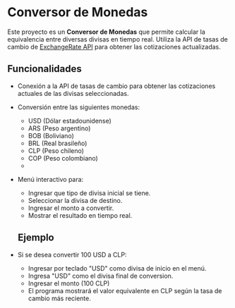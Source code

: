 # Conversor de Monedas  

Este proyecto es un **Conversor de Monedas** que permite calcular la equivalencia entre diversas divisas en tiempo real. Utiliza la API de tasas de cambio de [ExchangeRate API](https://www.exchangerate-api.com/) para obtener las cotizaciones actualizadas.  

## Funcionalidades  
- Conexión a la API de tasas de cambio para obtener las cotizaciones actuales de las divisas seleccionadas.  
- Conversión entre las siguientes monedas:  
  - USD (Dólar estadounidense)  
  - ARS (Peso argentino)  
  - BOB (Boliviano)  
  - BRL (Real brasileño)  
  - CLP (Peso chileno)  
  - COP (Peso colombiano)
  - 
- Menú interactivo para:
  - Ingresar que tipo de divisa inicial se tiene. 
  - Seleccionar la divisa de destino.  
  - Ingresar el monto a convertir.  
  - Mostrar el resultado en tiempo real.
 
  ## Ejemplo
- Si se desea convertir 100 USD a CLP:

  - Ingresar por teclado "USD" como divisa de inicio en el menú.
  - Ingresa "USD" como el divisa final de conversion.
  - Ingresar el monto (100 CLP)
  - El programa mostrará el valor equivalente en CLP según la tasa de cambio más reciente.
 

